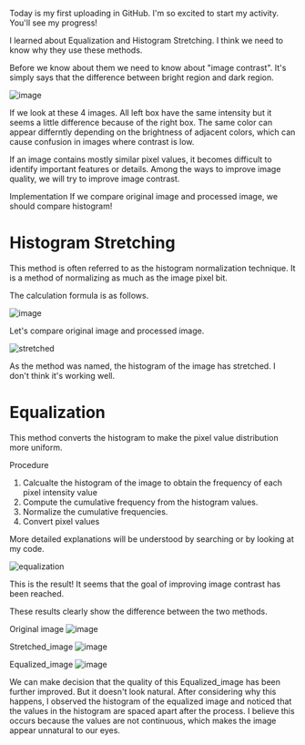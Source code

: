 Today is my first uploading in GitHub.
I'm so excited to start my activity. You'll see my progress!

I learned about Equalization and Histogram Stretching.
I think we need to know why they use these methods.

Before we know about them we need to know about "image contrast".
It's simply says that the difference between bright region and dark region.

![image](https://github.com/user-attachments/assets/bc5d7cd7-2fa5-4409-a5e8-210f2956aa50)

If we look at these 4 images. All left box have the same intensity but it seems a little difference because of the right box.
The same color can appear differntly depending on the brightness of adjacent colors, which can cause confusion in images where contrast is low.

If an image contains mostly similar pixel values, it becomes difficult to identify important features or details.
Among the ways to improve image quality, we will try to improve image contrast.

Implementation
If we compare original image and processed image, we should compare histogram!

# Histogram Stretching

This method is often referred to as the histogram normalization technique.
It is a method of normalizing as much as the image pixel bit.

The calculation formula is as follows.

![image](https://github.com/user-attachments/assets/59908f4a-c6f9-4874-8f51-af995094ab29)

Let's compare original image and processed image.


![stretched](https://github.com/user-attachments/assets/40cc7514-8089-4c72-8b67-99b585187c75)

As the method was named, the histogram of the image has stretched.
I don't think it's working well.

# Equalization

This method converts the histogram to make the pixel value distribution more uniform.

Procedure 
1. Calcualte the histogram of the image to obtain the frequency of each pixel intensity value
2. Compute the cumulative frequency from the histogram values.
3. Normalize the cumulative frequencies.
4. Convert pixel values

More detailed explanations will be understood by searching or by looking at my code.

![equalization](https://github.com/user-attachments/assets/6d678497-e65c-45cf-886d-4aba604baa61)

This is the result!
It seems that the goal of improving image contrast has been reached.

These results clearly show the difference between the two methods.

Original image 
![image](https://github.com/user-attachments/assets/f2fc69bd-37b5-4586-a0e3-5d8aa1a10374)


Stretched_image
![image](https://github.com/user-attachments/assets/82d9dce0-6f73-4ab9-b1e1-98b90c2145e2)


Equalized_image
![image](https://github.com/user-attachments/assets/2ae6311e-71ff-48ea-a236-58a94297eec1)


We can make decision that the quality of this Equalized_image has been further improved. But it doesn't look natural.
After considering why this happens, I observed the histogram of the equalized image and noticed that the values in the histogram are spaced apart after the process. I believe this occurs because the values are not continuous, which makes the image appear unnatural to our eyes.








